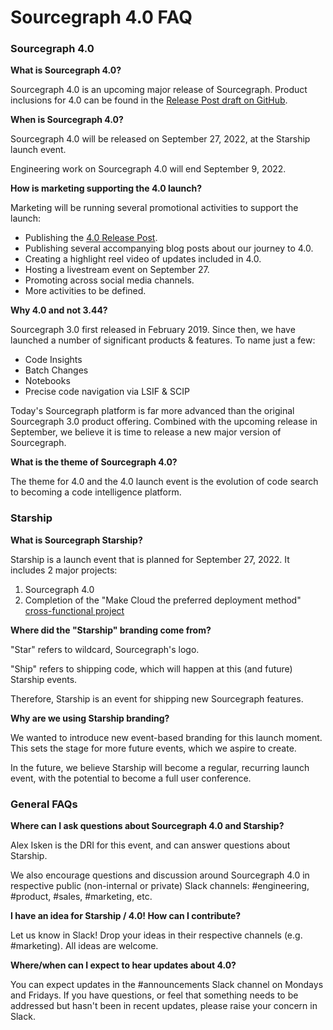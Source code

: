 # Sourcegraph 4.0 FAQ

### Sourcegraph 4.0

**What is Sourcegraph 4.0?**

Sourcegraph 4.0 is an upcoming major release of Sourcegraph. Product inclusions for 4.0 can be found in the [Release Post draft on GitHub](https://github.com/sourcegraph/about/pull/5623).

**When is Sourcegraph 4.0?**

Sourcegraph 4.0 will be released on September 27, 2022, at the Starship launch event.

Engineering work on Sourcegraph 4.0 will end September 9, 2022.

**How is marketing supporting the 4.0 launch?**

Marketing will be running several promotional activities to support the launch:

- Publishing the [4.0 Release Post](https://github.com/sourcegraph/about/pull/5623).
- Publishing several accompanying blog posts about our journey to 4.0.
- Creating a highlight reel video of updates included in 4.0.
- Hosting a livestream event on September 27.
- Promoting across social media channels.
- More activities to be defined.

**Why 4.0 and not 3.44?**

Sourcegraph 3.0 first released in February 2019. Since then, we have launched a number of significant products &amp; features. To name just a few:

- Code Insights
- Batch Changes
- Notebooks
- Precise code navigation via LSIF & SCIP

Today's Sourcegraph platform is far more advanced than the original Sourcegraph 3.0 product offering. Combined with the upcoming release in September, we believe it is time to release a new major version of Sourcegraph.

**What is the theme of Sourcegraph 4.0?**

The theme for 4.0 and the 4.0 launch event is the evolution of code search to becoming a code intelligence platform.

### Starship

**What is Sourcegraph Starship?**

Starship is a launch event that is planned for September 27, 2022. It includes 2 major projects:

1. Sourcegraph 4.0
2. Completion of the "Make Cloud the preferred deployment method" [cross-functional project](index.md)

**Where did the "Starship" branding come from?**

"Star" refers to wildcard, Sourcegraph's logo.

"Ship" refers to shipping code, which will happen at this (and future) Starship events.

Therefore, Starship is an event for shipping new Sourcegraph features.

**Why are we using Starship branding?**

We wanted to introduce new event-based branding for this launch moment. This sets the stage for more future events, which we aspire to create.

In the future, we believe Starship will become a regular, recurring launch event, with the potential to become a full user conference.


### General FAQs

**Where can I ask questions about Sourcegraph 4.0 and Starship?**

Alex Isken is the DRI for this event, and can answer questions about Starship.

We also encourage questions and discussion around Sourcegraph 4.0 in respective public (non-internal or private) Slack channels: #engineering, #product, #sales, #marketing, etc. 

**I have an idea for Starship / 4.0! How can I contribute?**

Let us know in Slack! Drop your ideas in their respective channels (e.g. #marketing). All ideas are welcome.

**Where/when can I expect to hear updates about 4.0?**

You can expect updates in the #announcements Slack channel on Mondays and Fridays. If you have questions, or feel that something needs to be addressed but hasn't been in recent updates, please raise your concern in Slack.
